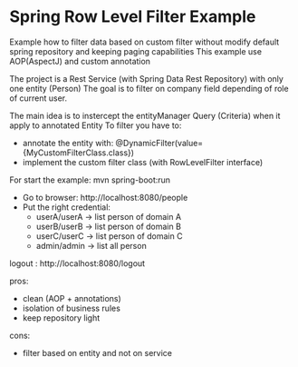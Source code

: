 # Spring Row Level Filter Example
Example how to filter data based on custom filter without modify default spring repository and keeping paging capabilities
This example use AOP(AspectJ) and custom annotation

The project is a Rest Service (with Spring Data Rest Repository) with only one entity (Person)
The goal is to filter on company field depending of role of current user.

The main idea is to instercept the entityManager Query (Criteria) when it apply to annotated Entity
To filter you have to:
- annotate the entity with: @DynamicFilter(value={MyCustomFilterClass.class})
- implement the custom filter class (with RowLevelFilter interface)

For start the example: mvn spring-boot:run

- Go to browser: http://localhost:8080/people
- Put the right credential:
  - userA/userA -> list person of domain A
  - userB/userB -> list person of domain B
  - userC/userC -> list person of domain C
  - admin/admin -> list all person

logout : http://localhost:8080/logout

pros:
- clean (AOP + annotations)
- isolation of business rules
- keep repository light

cons:
- filter based on entity and not on service
